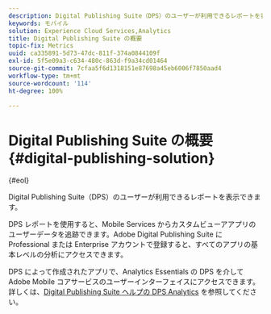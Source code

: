 ```yaml
---
description: Digital Publishing Suite（DPS）のユーザーが利用できるレポートを表示できます。
keywords: モバイル
solution: Experience Cloud Services,Analytics
title: Digital Publishing Suite の概要
topic-fix: Metrics
uuid: ca335891-5d73-47dc-811f-374a0844109f
exl-id: 5f5e09a3-c634-480c-863d-f9a34cd01464
source-git-commit: 7cfaa5f6d1318151e87698a45eb6006f7850aad4
workflow-type: tm+mt
source-wordcount: '114'
ht-degree: 100%

---
```


# Digital Publishing Suite の概要 {#digital-publishing-solution}

{#eol}

Digital Publishing Suite（DPS）のユーザーが利用できるレポートを表示できます。

DPS レポートを使用すると、Mobile Services からカスタムビューアアプリのユーザーデータを追跡できます。Adobe Digital Publishing Suite に Professional または Enterprise アカウントで登録すると、すべてのアプリの基本レベルの分析にアクセスできます。

DPS によって作成されたアプリで、Analytics Essentials の DPS を介して Adobe Mobile コアサービスのユーザーインターフェイスにアクセスできます。詳しくは、[Digital Publishing Suite ヘルプの DPS Analytics](https://helpx.adobe.com/jp/digital-publishing-suite/help/omniture-analytics.html) を参照してください。
